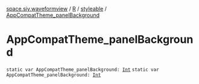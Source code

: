 [space.siy.waveformview](../../index.md) / [R](../index.md) / [styleable](index.md) / [AppCompatTheme_panelBackground](./-app-compat-theme_panel-background.md)

# AppCompatTheme_panelBackground

`static var AppCompatTheme_panelBackground: `[`Int`](https://kotlinlang.org/api/latest/jvm/stdlib/kotlin/-int/index.html)
`static var AppCompatTheme_panelBackground: `[`Int`](https://kotlinlang.org/api/latest/jvm/stdlib/kotlin/-int/index.html)